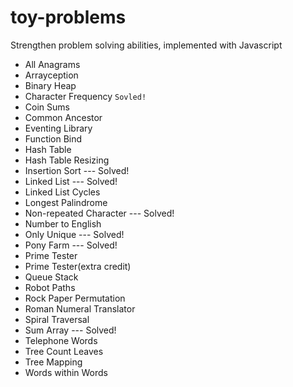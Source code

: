 # toy-problems
Strengthen problem solving abilities, implemented with Javascript

- All Anagrams
- Arrayception
- Binary Heap
- Character Frequency               `Sovled!`
- Coin Sums
- Common Ancestor
- Eventing Library
- Function Bind
- Hash Table
- Hash Table Resizing
- Insertion Sort --- Solved!
- Linked List --- Solved!
- Linked List Cycles
- Longest Palindrome
- Non-repeated Character --- Solved!
- Number to English
- Only Unique --- Solved!
- Pony Farm --- Solved!
- Prime Tester
- Prime Tester(extra credit)
- Queue Stack
- Robot Paths
- Rock Paper Permutation
- Roman Numeral Translator
- Spiral Traversal
- Sum Array --- Solved!
- Telephone Words
- Tree Count Leaves
- Tree Mapping
- Words within Words